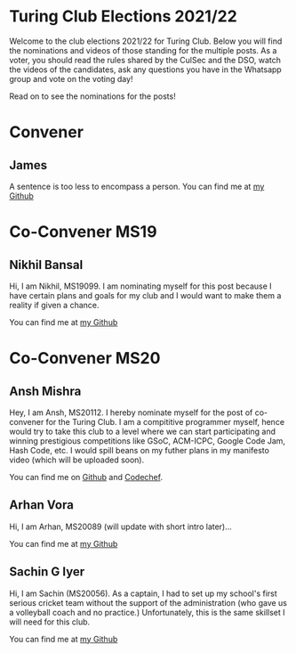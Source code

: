 # Turing Club Elections 2021/22

Welcome to the club elections 2021/22 for Turing Club. Below you will find the nominations and videos of those standing for the multiple posts. As a voter, you should read the rules shared by the CulSec and the DSO, watch the videos of the candidates, ask any questions you have in the Whatsapp group and vote on the voting day!

Read on to see the nominations for the posts!

# Convener
## James
A sentence is too less to encompass a person. You can find me at [my Github](https://github.com/James471)

# Co-Convener MS19
##  Nikhil Bansal
Hi, I am Nikhil, MS19099. I am nominating myself for this post because I have certain plans and goals for my club and I would want to make them a reality if given a chance.

You can find me at [my Github](https://github.com/NB0207)


# Co-Convener MS20
##  Ansh Mishra
Hey, I am Ansh, MS20112. I hereby nominate myself for the post of co-convener for the Turing Club. I am a compititive programmer myself, hence would try to take this club to a level where we can start participating and winning prestigious competitions like GSoC, ACM-ICPC, Google Code Jam, Hash Code, etc. I would spill beans on my futher plans in my manifesto video (which will be uploaded soon).

You can find me on [Github](https://github.com/theanshm) and [Codechef](https://www.codechef.com/users/anshmishra471).

## Arhan Vora
Hi, I am Arhan, MS20089 (will update with short intro later)...

You can find me at [my Github](https://github.com/Arhan4101/Fun_Things)

## Sachin G Iyer
Hi, I am Sachin (MS20056). As a captain, I had to set up my school's first serious cricket team without the support of the administration (who gave us a volleyball coach and no practice.) Unfortunately, this is the same skillset I will need for this club.

You can find me at [my Github](https://github.com/sach-iyer)

